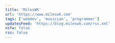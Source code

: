 ```yaml
---
title: 'MilesWK'
url: 'https://www.mileswk.com'
tags: ['webdev', 'musician', 'programmer']
updatesFeed: 'https://blog.mileswk.com/rss.xml'
nsfw: false
rss: false
---
```

